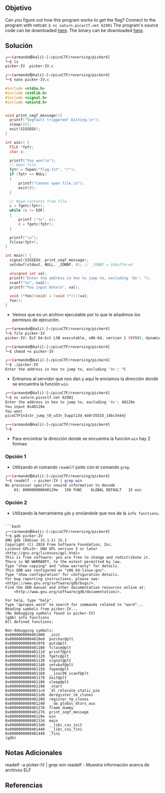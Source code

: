 ## Objetivo
Can you figure out how this program works to get the flag? Connect to the program with netcat: `$ nc saturn.picoctf.net 62981` The program's source code can be downloaded [here](https://artifacts.picoctf.net/c/528/picker-IV.c). The binary can be downloaded [here](https://artifacts.picoctf.net/c/528/picker-IV).
## Solución

```bash
┌──(armando㉿kali)-[~/picoCTF/reversing/picker4]
└─$ ls
picker-IV  picker-IV.c

┌──(armando㉿kali)-[~/picoCTF/reversing/picker4]
└─$ nano picker-IV.c  
```

```C
#include <stdio.h>
#include <stdlib.h>
#include <signal.h>
#include <unistd.h>


void print_segf_message(){
  printf("Segfault triggered! Exiting.\n");
  sleep(15);
  exit(SIGSEGV);
}

int win() {
  FILE *fptr;
  char c;

  printf("You won!\n");
  // Open file
  fptr = fopen("flag.txt", "r");
  if (fptr == NULL)
  {
      printf("Cannot open file.\n");
      exit(0);
  }

  // Read contents from file
  c = fgetc(fptr);
  while (c != EOF)
  {
      printf ("%c", c);
      c = fgetc(fptr);
  }

  printf("\n");
  fclose(fptr);
}

int main() {
  signal(SIGSEGV, print_segf_message);
  setvbuf(stdout, NULL, _IONBF, 0); // _IONBF = Unbuffered

  unsigned int val;
  printf("Enter the address in hex to jump to, excluding '0x': ");
  scanf("%x", &val);
  printf("You input 0x%x\n", val);

  void (*foo)(void) = (void (*)())val;
  foo();
}

```
- Vemos que es un archivo ejecutable por lo que le añadimos los permisos de ejecución.
```bash
┌──(armando㉿kali)-[~/picoCTF/reversing/picker4]
└─$ file picker-IV           
picker-IV: ELF 64-bit LSB executable, x86-64, version 1 (SYSV), dynamically linked, interpreter /lib64/ld-linux-x86-64.so.2, BuildID[sha1]=12b33c5ff389187551aae5774324da558cee006c, for GNU/Linux 3.2.0, not stripped

┌──(armando㉿kali)-[~/picoCTF/reversing/picker4]
└─$ chmod +x picker-IV

┌──(armando㉿kali)-[~/picoCTF/reversing/picker4]
└─$ ./picker-IV 
Enter the address in hex to jump to, excluding '0x': ^C

```
- Entramos al servidor que nos dan y aquí le enviamos la dirección donde se encuentra la función `win`.
```bash
┌──(armando㉿kali)-[~/picoCTF/reversing/picker4]
└─$ nc saturn.picoctf.net 62981
Enter the address in hex to jump to, excluding '0x': 40129e
You input 0x40129e
You won!
picoCTF{n3v3r_jump_t0_u53r_5uppl13d_4ddr35535_14bc5444}

┌──(armando㉿kali)-[~/picoCTF/reversing/picker4]
└─$ 
```
- Para encontrar la dirección donde se encuentra la función `win` hay 2 formas:
### Opción 1
- Utilizando el comando `readelf` junto con el comando `grep`.
```bash
┌──(armando㉿kali)-[~/picoCTF/reversing/picker4]
└─$ readelf -a picker-IV | grep win
No processor specific unwind information to decode
    63: 000000000040129e   150 FUNC    GLOBAL DEFAULT   15 win
```

### Opción 2
- Utilizando la herramienta `gdb` y enviándole que nos de la `info functions`.
```

```bash
┌──(armando㉿kali)-[~/picoCTF/reversing/picker4]
└─$ gdb picker-IV 
GNU gdb (Debian 15.1-1) 15.1
Copyright (C) 2024 Free Software Foundation, Inc.
License GPLv3+: GNU GPL version 3 or later <http://gnu.org/licenses/gpl.html>
This is free software: you are free to change and redistribute it.
There is NO WARRANTY, to the extent permitted by law.
Type "show copying" and "show warranty" for details.
This GDB was configured as "x86_64-linux-gnu".
Type "show configuration" for configuration details.
For bug reporting instructions, please see:
<https://www.gnu.org/software/gdb/bugs/>.
Find the GDB manual and other documentation resources online at:
    <http://www.gnu.org/software/gdb/documentation/>.

For help, type "help".
Type "apropos word" to search for commands related to "word"...
Reading symbols from picker-IV...
(No debugging symbols found in picker-IV)
(gdb) info functions
All defined functions:

Non-debugging symbols:
0x0000000000401000  _init
0x00000000004010e0  putchar@plt
0x00000000004010f0  puts@plt
0x0000000000401100  fclose@plt
0x0000000000401110  printf@plt
0x0000000000401120  fgetc@plt
0x0000000000401130  signal@plt
0x0000000000401140  setvbuf@plt
0x0000000000401150  fopen@plt
0x0000000000401160  __isoc99_scanf@plt
0x0000000000401170  exit@plt
0x0000000000401180  sleep@plt
0x0000000000401190  _start
0x00000000004011c0  _dl_relocate_static_pie
0x00000000004011d0  deregister_tm_clones
0x0000000000401200  register_tm_clones
0x0000000000401240  __do_global_dtors_aux
0x0000000000401270  frame_dummy
0x0000000000401276  print_segf_message
0x000000000040129e  win
0x0000000000401334  main
0x00000000004013d0  __libc_csu_init
0x0000000000401440  __libc_csu_fini
0x0000000000401448  _fini
(gdb) 
```

## Notas Adicionales
readelf -a picker-IV | grep win
	readelf - Muestra información acerca de archivos ELF
## Referencias